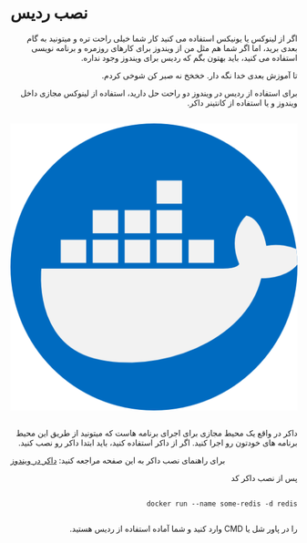 # نصب ردیس

<p style="text-align: right; direction: rtl">
اگر از لینوکس یا یونیکس استفاده می کنید کار شما خیلی راحت تره و میتونید به گام بعدی برید، اما اگر شما هم مثل من از ویندوز برای کارهای روزمره و برنامه نویسی استفاده می کنید، باید بهتون بگم که ردیس برای ویندوز وجود نداره.
</p>
<p style="text-align: right; direction: rtl">
تا آموزش بعدی خدا نگه دار. خخخخ
نه صبر کن شوخی کردم.
</p>
<p style="text-align: right; direction: rtl">
برای استفاده از ردیس در ویندوز دو راحت حل دارید، استفاده از لینوکس مجازی داخل ویندوز و یا استفاده از کانتینر داکر.
</p>

<div style="display: flex; justify-content: center">


![docker](/assets/docker.png)

</div>

<p style="text-align: right; direction: rtl">
داکر در واقع یک محیط مجازی برای اجرای برنامه هاست که میتونید از طریق این محیط برنامه های خودتون رو اجرا کنید. اگر از داکر استفاده کنید، باید ابتدا داکر رو نصب کنید.
</p>

برای راهنمای نصب داکر به این صفحه مراجعه کنید: [داکر در ویندوز](https://docs.docker.com/docker-for-windows/install/)

<p style="text-align: right; direction: rtl">
پس از نصب داکر کد
</p>

<div style="direction: rtl; display: flex;justify-content: flex-start">

```shell
docker run --name some-redis -d redis
```

</div>
<p style="text-align: right; direction: rtl">
را در پاور شل یا CMD وارد کنید و شما آماده استفاده از ردیس هستید.
</p>
